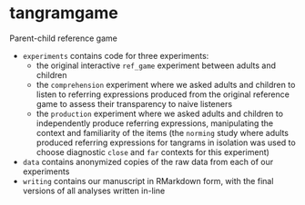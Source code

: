 # tangramgame
Parent-child reference game

* `experiments` contains code for three experiments:
  * the original interactive `ref_game` experiment between adults and children
  * the `comprehension` experiment where we asked adults and children to listen to referring expressions produced from the original reference game to assess their transparency to naive listeners
  * the `production` experiment where we asked adults and children to independently produce referring expressions, manipulating the context and familiarity of the items (the `norming` study where adults produced referring expressions for tangrams in isolation was used to choose diagnostic `close` and `far` contexts for this experiment)
* `data` contains anonymized copies of the raw data from each of our experiments
* `writing` contains our manuscript in RMarkdown form, with the final versions of all analyses written in-line
